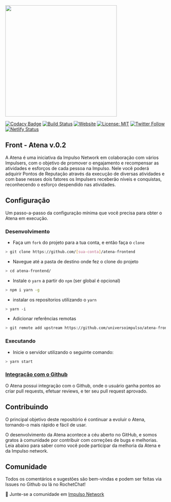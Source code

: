 <img src="https://s3-sa-east-1.amazonaws.com/assets.impulso.network/images/impulsonetwork-logo.svg" style="width: 350px">

[![Codacy Badge](https://api.codacy.com/project/badge/Grade/a837b0567bef4a1ca60fe9d9921b65f1)](https://www.codacy.com/app/impulsonetwork/atena-frontend?utm_source=github.com&utm_medium=referral&utm_content=universoimpulso/atena-frontend&utm_campaign=Badge_Grade)
[![Build Status](https://dev.azure.com/universoimpulso/Atena/_apis/build/status/universoimpulso.atena-frontend?branchName=master)](https://dev.azure.com/universoimpulso/Atena/_build/latest?definitionId=5&branchName=master)
[![Website](https://img.shields.io/website-up-down-green-red/http/shields.io.svg?label=about)](http://atena.impulso.network)
[![License: MIT](https://img.shields.io/badge/License-MIT-blue.svg)](LICENSE)
[![Twitter Follow](https://img.shields.io/twitter/follow/universoimpulso.svg?style=social&label=Follow)](https://twitter.com/UniversoImpulso)
[![Netlify Status](https://api.netlify.com/api/v1/badges/efabad6f-deb0-4384-9a98-b55d878bfbcb/deploy-status)](https://app.netlify.com/sites/atena/deploys)

## Front - Atena v.0.2

A Atena é uma iniciativa da Impulso Network em colaboração com vários Impulsers, com o objetivo de promover o engajamento e recompensar as atividades e esforços de cada pessoa na Impulso. Nele você poderá adquirir Pontos de Reputação através da execução de diversas atividades e com base nesses dois fatores os Impulsers receberão níveis e conquistas, reconhecendo o esforço despendido nas atividades.

## Configuração

Um passo-a-passo da configuração mínima que você precisa para obter o Atena em execução.

### Desenvolvimento

- Faça um `fork` do projeto para a tua conta, e então faça o `clone`

```sh
> git clone https://github.com/[sua-conta]/atena-frontend
```

- Navegue até a pasta de destino onde fez o clone do projeto

```sh
> cd atena-frontend/
```

- Instale o `yarn` a partir do `npm` (ser global é opcional)

```sh
> npm i yarn -g
```

- instalar os repositorios utilizando o `yarn`

```sh
> yarn -i
```

- Adicionar referências remotas

```sh
> git remote add upstream https://github.com/universoimpulso/atena-frontend
```

### Executando

- Inicie o servidor utilizando o seguinte comando:

```sh
> yarn start
```

### [Integração com o Github](GITHUB.md)

O Atena possui integração com o Github, onde o usuário ganha pontos ao criar pull requests, efetuar reviews, e ter seu pull request aprovado.

## Contribuindo

O principal objetivo deste repositório é continuar a evoluir o Atena, tornando-o mais rápido e fácil de usar.

O desenvolvimento da Atena acontece a céu aberto no GitHub, e somos gratos à comunidade por contribuir com correções de bugs e melhorias. Leia abaixo para saber como você pode participar da melhoria da Atena e da Impulso network.

## Comunidade

Todos os comentários e sugestões são bem-vindas e podem ser feitas via Issues no Github ou lá no RochetChat!

💬 Junte-se a comunidade em [Impulso Network](https://impulso.network)

